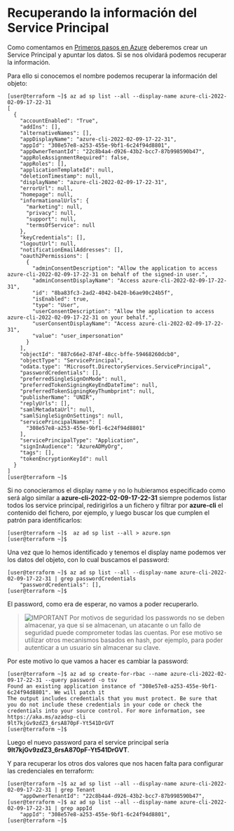 # Recuperando la información del Service Principal

Como comentamos en [Primeros pasos en Azure](00-primeros-pasos-azure) deberemos crear un Service Principal y apuntar los datos. Si se nos olvidará podemos recuperar la información.

Para ello si conocemos el nombre podemos recuperar la información del objeto:

```console
[user@terraform ~]$ az ad sp list --all --display-name azure-cli-2022-02-09-17-22-31
[
  {
    "accountEnabled": "True",
    "addIns": [],
    "alternativeNames": [],
    "appDisplayName": "azure-cli-2022-02-09-17-22-31",
    "appId": "308e57e8-a253-455e-9bf1-6c24f94d8801",
    "appOwnerTenantId": "22c8b4a4-d926-43b2-bcc7-87b998590b47",
    "appRoleAssignmentRequired": false,
    "appRoles": [],
    "applicationTemplateId": null,
    "deletionTimestamp": null,
    "displayName": "azure-cli-2022-02-09-17-22-31",
    "errorUrl": null,
    "homepage": null,
    "informationalUrls": {
      "marketing": null,
      "privacy": null,
      "support": null,
      "termsOfService": null
    },
    "keyCredentials": [],
    "logoutUrl": null,
    "notificationEmailAddresses": [],
    "oauth2Permissions": [
      {
        "adminConsentDescription": "Allow the application to access azure-cli-2022-02-09-17-22-31 on behalf of the signed-in user.",
        "adminConsentDisplayName": "Access azure-cli-2022-02-09-17-22-31",
        "id": "8ba83fc3-2ad2-4042-b420-b6ae90c24b5f",
        "isEnabled": true,
        "type": "User",
        "userConsentDescription": "Allow the application to access azure-cli-2022-02-09-17-22-31 on your behalf.",
        "userConsentDisplayName": "Access azure-cli-2022-02-09-17-22-31",
        "value": "user_impersonation"
      }
    ],
    "objectId": "887c66e2-874f-48cc-bffe-59468260dcb0",
    "objectType": "ServicePrincipal",
    "odata.type": "Microsoft.DirectoryServices.ServicePrincipal",
    "passwordCredentials": [],
    "preferredSingleSignOnMode": null,
    "preferredTokenSigningKeyEndDateTime": null,
    "preferredTokenSigningKeyThumbprint": null,
    "publisherName": "UNIR",
    "replyUrls": [],
    "samlMetadataUrl": null,
    "samlSingleSignOnSettings": null,
    "servicePrincipalNames": [
      "308e57e8-a253-455e-9bf1-6c24f94d8801"
    ],
    "servicePrincipalType": "Application",
    "signInAudience": "AzureADMyOrg",
    "tags": [],
    "tokenEncryptionKeyId": null
  }
]
[user@terraform ~]$
```

Si no conocieramos el display name y no lo hubieramos especificado como será algo similar a **azure-cli-2022-02-09-17-22-31** siempre podemos listar todos los service principal, redirigirlos a un fichero y filtrar por **azure-cli** el contenido del fichero, por ejemplo, y luego buscar los que cumplen el patrón para identificarlos:

```console
[user@terraform ~]$  az ad sp list --all > azure.spn
[user@terraform ~]$
```

Una vez que lo hemos identificado y tenemos el display name podemos ver los datos del objeto, con lo cual buscamos el password:

```console
[user@terraform ~]$ az ad sp list --all --display-name azure-cli-2022-02-09-17-22-31 | grep passwordCredentials
    "passwordCredentials": [],
[user@terraform ~]$
```

El password, como era de esperar, no vamos a poder recuperarlo. 

> ![IMPORTANT](../imgs/important-icon.png) Por motivos de seguridad los passwords no se deben almacenar, ya que si se almacenan, un atacante o un fallo de seguridad puede comprometer todas las cuentas. Por ese motivo se utilizar otros mecanismos basados en hash, por ejemplo, para poder autenticar a un usuario sin almacenar su clave.

Por este motivo lo que vamos a hacer es cambiar la password:

```console
[user@terraform ~]$ az ad sp create-for-rbac --name azure-cli-2022-02-09-17-22-31 --query password -o tsv 
Found an existing application instance of "308e57e8-a253-455e-9bf1-6c24f94d8801". We will patch it
The output includes credentials that you must protect. Be sure that you do not include these credentials in your code or check the credentials into your source control. For more information, see https://aka.ms/azadsp-cli
9lt7kjGv9zdZ3_6rsA870pF-Yt541DrGVT
[user@terraform ~]$
```

Luego el nuevo password para el service principal sería **9lt7kjGv9zdZ3_6rsA870pF-Yt541DrGVT**.

Y para recuperar los otros dos valores que nos hacen falta para configurar las credenciales en terraform:

```console
[user@terraform ~]$ az ad sp list --all --display-name azure-cli-2022-02-09-17-22-31 | grep Tenant
    "appOwnerTenantId": "22c8b4a4-d926-43b2-bcc7-87b998590b47",
[user@terraform ~]$ az ad sp list --all --display-name azure-cli-2022-02-09-17-22-31 | grep appId
    "appId": "308e57e8-a253-455e-9bf1-6c24f94d8801",
[user@terraform ~]$
```

